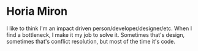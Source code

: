 # Horia Miron
I like to think I'm an impact driven person/developer/designer/etc. When I find a bottleneck, I make it my job to solve it. Sometimes that's design, sometimes that's conflict resolution, but most of the time it's code.
